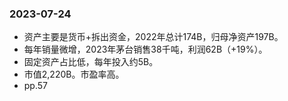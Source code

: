 ### 2023-07-24
* 资产主要是货币+拆出资金，2022年总计174B，归母净资产197B。
* 每年销量微增，2023年茅台销售38千吨，利润62B（+19%）。
* 固定资产占比低，每年投入约5B。
* 市值2,220B。市盈率高。
* pp.57